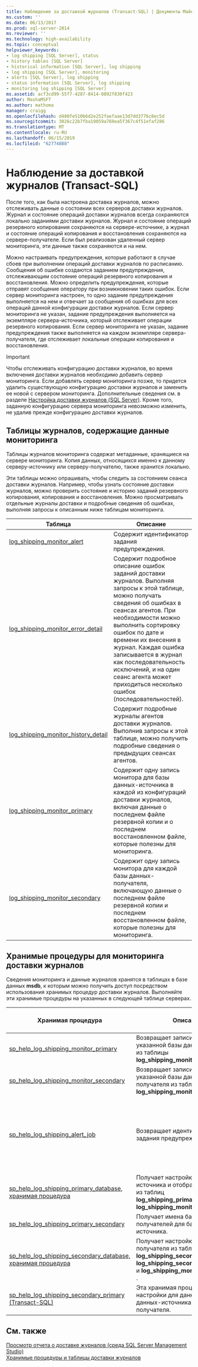 ```yaml
---
title: Наблюдение за доставкой журналов (Transact-SQL) | Документы Майкрософт
ms.custom: ''
ms.date: 06/13/2017
ms.prod: sql-server-2014
ms.reviewer: ''
ms.technology: high-availability
ms.topic: conceptual
helpviewer_keywords:
- log shipping [SQL Server], status
- history tables [SQL Server]
- historical information [SQL Server], log shipping
- log shipping [SQL Server], monitoring
- alerts [SQL Server], log shipping
- status information [SQL Server], log shipping
- monitoring log shipping [SQL Server]
ms.assetid: acf3cd99-55f7-4287-8414-0892f830f423
author: MashaMSFT
ms.author: mathoma
manager: craigg
ms.openlocfilehash: d480fe510b6d2e252faefaae13d7dd3776c8ec5d
ms.sourcegitcommit: 3026c22b7fba19059a769ea5f367c4f51efaf286
ms.translationtype: MT
ms.contentlocale: ru-RU
ms.lasthandoff: 06/15/2019
ms.locfileid: "62774888"
---
```

# <a name="monitor-log-shipping-transact-sql"></a>Наблюдение за доставкой журналов (Transact-SQL)
  После того, как была настроена доставка журналов, можно отслеживать данные о состоянии всех серверов доставки журналов. Журнал и состояние операций доставки журналов всегда сохраняются локально заданиями доставки журналов. Журнал и состояние операций резервного копирования сохраняются на сервере-источнике, а журнал и состояние операций копирования и восстановления сохраняются на сервере-получателе. Если был реализован удаленный сервер мониторинга, эти данные также сохраняются и на нем.  
  
 Можно настраивать предупреждения, которые работают в случае сбоев при выполнении операций доставки журналов по расписанию. Сообщения об ошибке создаются заданием предупреждения, отслеживающим состояние операций резервного копирования и восстановления. Можно определить предупреждения, которые отправят сообщение оператору при возникновении таких ошибок. Если сервер мониторинга настроен, то одно задание предупреждения выполняется на нем и отвечает за сообщения об ошибках для всех операций данной конфигурации доставки журналов. Если сервер мониторинга не указан, задание предупреждения выполняется на экземпляре сервера-источника, который отслеживает операции резервного копирования. Если сервер мониторинга не указан, задание предупреждения также выполняется на каждом экземпляре сервера-получателя, где отслеживает локальные операции копирования и восстановления.  
  
> [!IMPORTANT]  
>  Чтобы отслеживать конфигурацию доставки журналов, во время включения доставки журналов необходимо добавить сервер мониторинга. Если добавлять сервер мониторинга позже, то придется удалить существующую конфигурацию доставки журналов и заменить ее новой с сервером мониторинга. Дополнительные сведения см. в разделе [Настройка доставки журналов (SQL Server)](configure-log-shipping-sql-server.md). Кроме того, заданную конфигурацию сервера мониторинга невозможно изменить, не удалив прежде конфигурацию доставки журналов.  
  
## <a name="history-tables-containing-monitoring-information"></a>Таблицы журналов, содержащие данные мониторинга  
 Таблицы журналов мониторинга содержат метаданные, хранящиеся на сервере мониторинга. Копия данных, относящихся именно к данному серверу-источнику или серверу-получателю, также хранится локально.  
  
 Эти таблицы можно опрашивать, чтобы следить за состоянием сеанса доставки журналов. Например, чтобы узнать состояние доставки журналов, можно проверить состояние и историю заданий резервного копирования, копирования и восстановления. Можно просматривать отдельные журналы доставки и подробные сведения об ошибках, выполняя запросы к описанным ниже таблицам мониторинга.  
  
|Таблица|Описание|  
|-----------|-----------------|  
|[log_shipping_monitor_alert](/sql/relational-databases/system-tables/log-shipping-monitor-alert-transact-sql)|Содержит идентификатор задания предупреждения.|  
|[log_shipping_monitor_error_detail](/sql/relational-databases/system-tables/log-shipping-monitor-error-detail-transact-sql)|Содержит подробное описание ошибок заданий доставки журналов. Выполняя запросы к этой таблице, можно получать сведения об ошибках в сеансах агентов. При необходимости можно выполнить сортировку ошибок по дате и времени их внесения в журнал. Каждая ошибка записывается в журнал как последовательность исключений, и на один сеанс агента может приходиться несколько ошибок (последовательностей).|  
|[log_shipping_monitor_history_detail](/sql/relational-databases/system-tables/log-shipping-monitor-history-detail-transact-sql)|Содержит подробные журналы агентов доставки журналов. Выполнив запросы к этой таблице, можно получить подробные сведения о предыдущих сеансах агентов.|  
|[log_shipping_monitor_primary](/sql/relational-databases/system-tables/log-shipping-monitor-primary-transact-sql)|Содержит одну запись монитора для базы данных-источника в каждой из конфигураций доставки журналов, включая данные о последнем файле резервной копии и о последнем восстановленном файле, которые полезны для мониторинга.|  
|[log_shipping_monitor_secondary](/sql/relational-databases/system-tables/log-shipping-monitor-secondary-transact-sql)|Содержит одну запись монитора для каждой базы данных-получателя, включающую данные о последнем файле резервной копии и последнем восстановленном файле, которые полезны для мониторинга.|  
  
## <a name="stored-procedures-for-monitoring-log-shipping"></a>Хранимые процедуры для мониторинга доставки журналов  
 Сведения мониторинга и данные журналов хранятся в таблицах в базе данных **msdb**, к которым можно получить доступ посредством использования хранимых процедур доставки журналов. Выполняйте эти хранимые процедуры на указанных в следующей таблице серверах.  
  
|Хранимая процедура|Описание|Место выполнения процедуры|  
|----------------------|-----------------|---------------------------|  
|[sp_help_log_shipping_monitor_primary](/sql/relational-databases/system-stored-procedures/sp-help-log-shipping-monitor-primary-transact-sql)|Возвращает записи монитора для указанной базы данных-источника из таблицы **log_shipping_monitor_primary** .|Сервер мониторинга или сервер-источник|  
|[sp_help_log_shipping_monitor_secondary](/sql/relational-databases/system-stored-procedures/sp-help-log-shipping-monitor-secondary-transact-sql)|Возвращает записи монитора для указанной базы данных-получателя из таблицы **log_shipping_monitor_secondary** .|Сервер мониторинга или сервер-получатель|  
|[sp_help_log_shipping_alert_job](/sql/relational-databases/system-stored-procedures/sp-help-log-shipping-alert-job-transact-sql)|Возвращает идентификатор задания предупреждения.|Сервер мониторинга, сервер-источник или сервер-получатель, если сервер мониторинга не определен.|  
|[sp_help_log_shipping_primary_database, хранимая процедура](/sql/relational-databases/system-stored-procedures/sp-help-log-shipping-primary-database-transact-sql)|Получает настройки базы данных-источника и отображает значения из таблиц **log_shipping_primary_databases** и **log_shipping_monitor_primary** .|Сервер-источник|  
|[sp_help_log_shipping_primary_secondary](/sql/relational-databases/system-stored-procedures/sp-help-log-shipping-primary-secondary-transact-sql)|Получает имена баз данных-получателей для базы данных-источника.|Сервер-источник|  
|[sp_help_log_shipping_secondary_database, хранимая процедура](/sql/relational-databases/system-stored-procedures/sp-help-log-shipping-secondary-database-transact-sql)|Получает настройки базы данных-получателя из таблиц **log_shipping_secondary**, **log_shipping_secondary_databases** и **log_shipping_monitor_secondary** .|Сервер-получатель|  
|[sp_help_log_shipping_secondary_primary (Transact-SQL)](/sql/relational-databases/system-stored-procedures/sp-help-log-shipping-secondary-primary-transact-sql)|Эта хранимая процедура получает настройки для данной базы данных-источника с сервера-получателя.|Сервер-получатель|  
  
## <a name="see-also"></a>См. также  
 [Просмотр отчета о доставке журналов (среда SQL Server Management Studio)](view-the-log-shipping-report-sql-server-management-studio.md)   
 [Хранимые процедуры и таблицы доставки журналов](log-shipping-tables-and-stored-procedures.md)  
  
  
